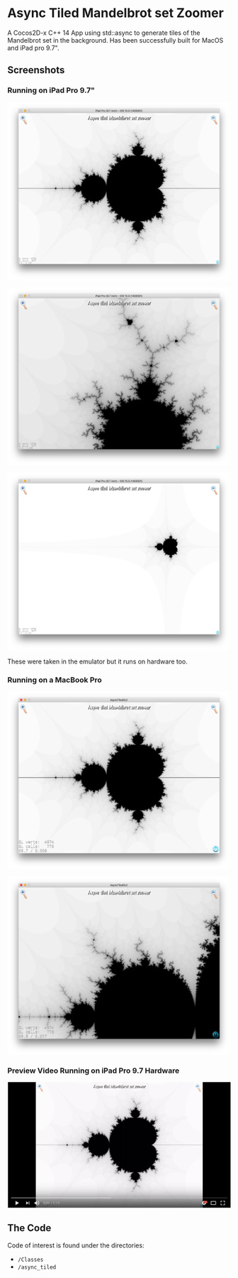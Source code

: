# Async Tiled Mandelbrot set Zoomer
A Cocos2D-x C++ 14 App using std::async to generate tiles of the Mandelbrot set in the background.
Has been successfully built for MacOS and iPad pro 9.7".

## Screenshots

### Running on iPad Pro 9.7"

![Running on iPad Pro 9.7](docs/img/async_tiled_mandelbrot_ipad_01.png)

![Running on iPad Pro 9.7](docs/img/async_tiled_mandelbrot_ipad_02.png)

![Running on iPad Pro 9.7](docs/img/async_tiled_mandelbrot_ipad_03.png)

These were taken in the emulator but it runs on hardware too.

### Running on a MacBook Pro

![Running on MacBook Pro Retina](docs/img/async_tiled_mandelbrot_mac_01.png)

![Running on MacBook Pro Retina](docs/img/async_tiled_mandelbrot_mac_02.png)

### Preview Video Running on iPad Pro 9.7 Hardware
[![YouTube Video of Zoomer on iPad Pro 9.7](docs/img/async_tiled_mandelbrot_zoomer_youtube_preview.png)](https://youtu.be/4spmdNqdqu8)

## The Code
Code of interest is found under the directories:

* `/Classes`
* `/async_tiled`
